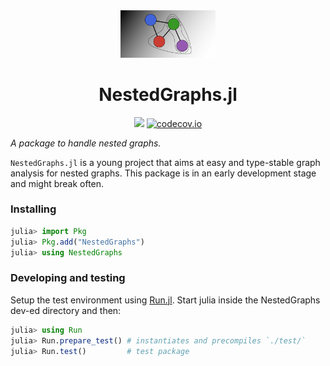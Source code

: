 <div align="center"> 
<img src="images/NestedGraphs.jl.svg" alt="NestedGraphs.jl" width="30%"></img>

# NestedGraphs.jl
[![](https://img.shields.io/badge/docs-dev-blue.svg)](https://UniStuttgart-IKR.github.io/NestedGraphs.jl/dev)
[![codecov.io](http://codecov.io/github/UniStuttgart-IKR/NestedGraphs.jl/coverage.svg?branch=main)](http://codecov.io/github/UniStuttgart-IKR/NestedGraphs.jl?branch=main)

</div>



*A package to handle nested graphs.*

`NestedGraphs.jl` is a young project that aims at easy and type-stable graph analysis for nested graphs.
This package is in an early development stage and might break often.

### Installing 
```julia
julia> import Pkg
julia> Pkg.add("NestedGraphs")
julia> using NestedGraphs
```

### Developing and testing
Setup the test environment using [Run.jl](https://github.com/tkf/Run.jl).
Start julia inside the NestedGraphs dev-ed directory and then:
```julia
julia> using Run
julia> Run.prepare_test() # instantiates and precompiles `./test/`
julia> Run.test()         # test package
```
